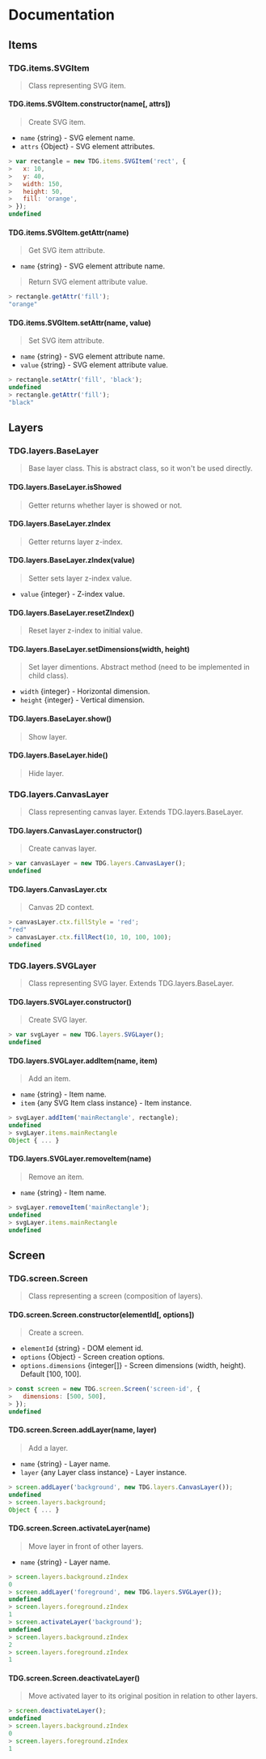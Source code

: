 # Documentation



## Items


### TDG.items.SVGItem

> Class representing SVG item.


#### TDG.items.SVGItem.constructor(name[, attrs])

> Create SVG item.

- `name` {string} - SVG element name.
- `attrs` {Object} - SVG element attributes.

```javascript
> var rectangle = new TDG.items.SVGItem('rect', {
>   x: 10,
>   y: 40,
>   width: 150,
>   height: 50,
>   fill: 'orange',
> });
undefined
```


#### TDG.items.SVGItem.getAttr(name)

> Get SVG item attribute.

- `name` {string} - SVG element attribute name.

> Return SVG element attribute value.

```javascript
> rectangle.getAttr('fill');
"orange"
```


#### TDG.items.SVGItem.setAttr(name, value)

> Set SVG item attribute.

- `name` {string} - SVG element attribute name.
- `value` {string} - SVG element attribute value.

```javascript
> rectangle.setAttr('fill', 'black');
undefined
> rectangle.getAttr('fill');
"black"
```



## Layers


### TDG.layers.BaseLayer

> Base layer class. This is abstract class, so it won't be used directly.


#### TDG.layers.BaseLayer.isShowed

> Getter returns whether layer is showed or not.


#### TDG.layers.BaseLayer.zIndex

> Getter returns layer z-index.


#### TDG.layers.BaseLayer.zIndex(value)

> Setter sets layer z-index value.

- `value` {integer} - Z-index value.


#### TDG.layers.BaseLayer.resetZIndex()

> Reset layer z-index to initial value.


#### TDG.layers.BaseLayer.setDimensions(width, height)

> Set layer dimentions. Abstract method (need to be implemented in child class).

- `width` {integer} - Horizontal dimension.
- `height` {integer} - Vertical dimension.


#### TDG.layers.BaseLayer.show()

> Show layer.


#### TDG.layers.BaseLayer.hide()

> Hide layer.


### TDG.layers.CanvasLayer

> Class representing canvas layer. Extends TDG.layers.BaseLayer.


#### TDG.layers.CanvasLayer.constructor()

> Create canvas layer.

```javascript
> var canvasLayer = new TDG.layers.CanvasLayer();
undefined
```


#### TDG.layers.CanvasLayer.ctx

> Canvas 2D context.

```javascript
> canvasLayer.ctx.fillStyle = 'red';
"red"
> canvasLayer.ctx.fillRect(10, 10, 100, 100);
undefined
```


### TDG.layers.SVGLayer

> Class representing SVG layer. Extends TDG.layers.BaseLayer.


#### TDG.layers.SVGLayer.constructor()

> Create SVG layer.

```javascript
> var svgLayer = new TDG.layers.SVGLayer();
undefined
```


#### TDG.layers.SVGLayer.addItem(name, item)

> Add an item.

- `name` {string} - Item name.
- `item` {any SVG Item class instance} - Item instance.

```javascript
> svgLayer.addItem('mainRectangle', rectangle);
undefined
> svgLayer.items.mainRectangle
Object { ... }
```


#### TDG.layers.SVGLayer.removeItem(name)

> Remove an item.

- `name` {string} - Item name.

```javascript
> svgLayer.removeItem('mainRectangle');
undefined
> svgLayer.items.mainRectangle
undefined
```



## Screen


### TDG.screen.Screen

> Class representing a screen (composition of layers).


#### TDG.screen.Screen.constructor(elementId[, options])

> Create a screen.

- `elementId` {string} - DOM element id.
- `options` {Object} - Screen creation options.
- `options.dimensions` {integer[]} - Screen dimensions (width, height). Default [100, 100].

```javascript
> const screen = new TDG.screen.Screen('screen-id', {
>   dimensions: [500, 500],
> });
undefined
```


#### TDG.screen.Screen.addLayer(name, layer)

> Add a layer.

- `name` {string} - Layer name.
- `layer` {any Layer class instance} - Layer instance.

```javascript
> screen.addLayer('background', new TDG.layers.CanvasLayer());
undefined
> screen.layers.background;
Object { ... }
```


#### TDG.screen.Screen.activateLayer(name)

> Move layer in front of other layers.

- `name` {string} - Layer name.

```javascript
> screen.layers.background.zIndex
0
> screen.addLayer('foreground', new TDG.layers.SVGLayer());
undefined
> screen.layers.foreground.zIndex
1
> screen.activateLayer('background');
undefined
> screen.layers.background.zIndex
2
> screen.layers.foreground.zIndex
1
```


#### TDG.screen.Screen.deactivateLayer()

> Move activated layer to its original position in relation to other layers.

```javascript
> screen.deactivateLayer();
undefined
> screen.layers.background.zIndex
0
> screen.layers.foreground.zIndex
1
```

